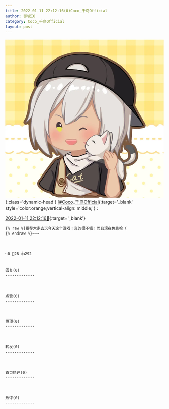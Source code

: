 ```yaml
---
title: 2022-01-11 22:12:16(0)Coco_千鸟Official
author: 御坂IO
category: Coco_千鸟Official
layout: post
---
```


![img](/images/85e485bc0dbd0cde4d15f24d7cffe9704618ad10.jpg){:class='dynamic-head'}
[@Coco_千鸟Official](https://space.bilibili.com/1891728206/dynamic){:target='_blank' style='color:orange;vertical-align: middle;'}：

[2022-01-11 22:12:16🔗](https://t.bilibili.com/614489286096492619){:target='_blank'}

~~~
{% raw %}推荐大家去玩今天这个游戏！真的很不错！而且现在免费哈（
{% endraw %}~~~



↪️0 💬28 👍292


回复(0)
-------------



点赞(0)
-------------



置顶(0)
-------------



转发(0)
-------------



首页热评(0)
-------------



热评(0)
-------------



